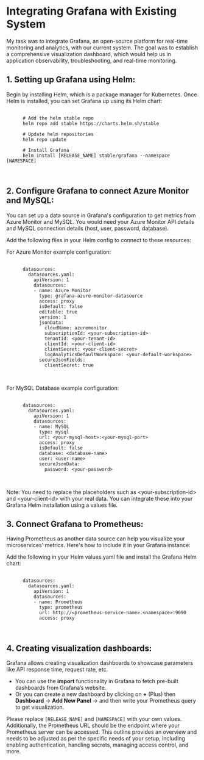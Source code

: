<!DOCTYPE html>
<html>
<head>
  <title>Grafana Integration</title>
</head>
<body>
  <h1>Integrating Grafana with Existing System</h1>
  <p>
    My task was to integrate Grafana, an open-source platform for real-time monitoring and analytics, with our current system. The goal was to establish a comprehensive visualization dashboard, which would help us in application observability, troubleshooting, and real-time monitoring.
  </p>

  <h2>1. Setting up Grafana using Helm:</h2>

  <p>
    Begin by installing Helm, which is a package manager for Kubernetes. Once Helm is installed, you can set Grafana up using its Helm chart:
  </p>

  <pre>
    <code>
      # Add the helm stable repo
      helm repo add stable https://charts.helm.sh/stable

      # Update helm repositories
      helm repo update

      # Install Grafana
      helm install [RELEASE_NAME] stable/grafana --namespace [NAMESPACE]
    </code>
  </pre>

  <h2>2. Configure Grafana to connect Azure Monitor and MySQL:</h2>

  <p>
    You can set up a data source in Grafana's configuration to get metrics from Azure Monitor and MySQL. You would need your Azure Monitor API details and MySQL connection details (host, user, password, database).
  </p>

  <p>
    Add the following files in your Helm config to connect to these resources:
  </p>

  <p>For Azure Monitor example configuration:</p>

  <pre>
    <code>
      datasources:
        datasources.yaml:
          apiVersion: 1
          datasources:
          - name: Azure Monitor
            type: grafana-azure-monitor-datasource
            access: proxy
            isDefault: false
            editable: true
            version: 1
            jsonData:
              cloudName: azuremonitor
              subscriptionId: &lt;your-subscription-id&gt;
              tenantId: &lt;your-tenant-id&gt;
              clientId: &lt;your-client-id&gt;
              clientSecret: &lt;your-client-secret&gt;
              logAnalyticsDefaultWorkspace: &lt;your-default-workspace&gt;
            secureJsonFields:
              clientSecret: true
    </code>
  </pre>

  <p>For MySQL Database example configuration:</p>

  <pre>
    <code>
      datasources:
        datasources.yaml:
          apiVersion: 1
          datasources:
          - name: MySQL
            type: mysql
            url: &lt;your-mysql-host&gt;:&lt;your-mysql-port&gt;
            access: proxy
            isDefault: false
            database: &lt;database-name&gt;
            user: &lt;user-name&gt;
            secureJsonData:
              password: &lt;your-password&gt;
    </code>
  </pre>

  <p>
    Note: You need to replace the placeholders such as &lt;your-subscription-id&gt; and &lt;your-client-id&gt; with your real data. You can integrate these into your Grafana Helm installation using a values file.
  </p>

  <h2>3. Connect Grafana to Prometheus:</h2>

  <p>
    Having Prometheus as another data source can help you visualize your microservices' metrics. Here's how to include it in your Grafana instance:
  </p>

  <p>
    Add the following in your Helm values.yaml file and install the Grafana Helm chart:
  </p>

  <pre>
    <code>
      datasources:
        datasources.yaml:
          apiVersion: 1
          datasources:
          - name: Prometheus
            type: prometheus
            url: http://&lt;prometheus-service-name&gt;.&lt;namespace&gt;:9090
            access: proxy
    </code>
  </pre>

  <h2>4. Creating visualization dashboards:</h2>

  <p>
    Grafana allows creating visualization dashboards to showcase parameters like API response time, request rate, etc.
  </p>

  <ul>
    <li>You can use the <strong>import</strong> functionality in Grafana to fetch pre-built dashboards from Grafana’s website.</li>
    <li>Or you can create a new dashboard by clicking on <strong>+</strong> (Plus) then <strong>Dashboard</strong> -> <strong>Add New Panel</strong> -> and then write your Prometheus query to get visualization.</li>
  </ul>

  <p>
    Please replace <code>[RELEASE_NAME]</code> and <code>[NAMESPACE]</code> with your own values. Additionally, the Prometheus URL should be the endpoint where your Prometheus server can be accessed. This outline provides an overview and needs to be adjusted as per the specific needs of your setup, including enabling authentication, handling secrets, managing access control, and more.
  </p>
</body>
</html>
